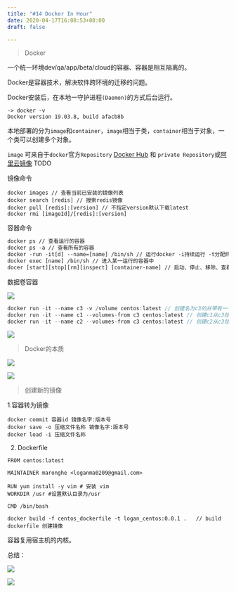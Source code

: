 ```yaml
---
title: "#14 Docker In Hour"
date: 2020-04-17T16:08:53+08:00
draft: false

---
```


> Docker

一个统一环境dev/qa/app/beta/cloud的容器、容器是相互隔离的。

Docker是容器技术，解决软件跨环境的迁移的问题。

Docker安装后，在本地一守护进程`(Daemon)`的方式后台运行。

```
-> docker -v
Docker version 19.03.8, build afacb8b
```

本地部署的分为`image`和`container`，`image`相当于类，`container`相当于对象，一个类可以创建多个对象。

`image` 可来自于`docker`官方`Repository` [Docker Hub](https://hub.docker.com/) 和 `private Repository`或[阿里云镜像]() TODO



镜像命令

```
docker images // 查看当前已安装的镜像列表
docker search [redis] // 搜索redis镜像
docker pull [redis]:[version] // 不指定version默认下载latest
docker rmi [imageId]/[redis]:[version]
```

容器命令

```dockerfile
docker ps // 查看运行的容器
docker ps -a // 查看所有的容器
docker -run -it[d] --name=[name] /bin/sh // 运行docker -i持续运行 -t分配终端（交互式） -d后台运行（守护式） /bin/sh mac default
docker exec [name] /bin/sh // 进入某一运行的容器中
docer [start][stop][rm][inspect] [container-name] // 启动、停止、移除、查看详情
```

数据卷容器

![](https://tva1.sinaimg.cn/large/007S8ZIlly1gduftyrdm5j30r40dijvn.jpg)



```go
docker run -it --name c3 -v /volume centos:latest // 创建名为c3的并带有一个/volume的数据卷容器 centos
docker run -it --name c1 --volumes-from c3 centos:latest // 创建c1从c3挂载
docker run -it --name c2 --volumes-from c3 centos:latest // 创建c2从c3挂载
```



![](https://tva1.sinaimg.cn/large/007S8ZIlly1gdufurololj31ha0s0gtb.jpg)



> Docker的本质

![](https://tva1.sinaimg.cn/large/007S8ZIlly1gdui65r616j31900gmakw.jpg)

![](https://tva1.sinaimg.cn/large/007S8ZIlly1gdui788oajj30pi0mydpt.jpg)

> 创建新的镜像

1.容器转为镜像

```shell
docker commit 容器id 镜像名字:版本号
docker save -o 压缩文件名称 镜像名字:版本号
docker load -i 压缩文件名称
```

2. Dockerfile

```shell
FROM centos:latest

MAINTAINER maronghe <loganma0209@gmail.com>

RUN yum install -y vim # 安装 vim
WORKDIR /usr #设置默认目录为/usr

CMD /bin/bash
```

`````shell
docker build -f centos_dockerfile -t logan_centos:0.0.1 .	// build dockerfile 创建镜像
`````

容器复用宿主机的内核。

总结：

![](https://tva1.sinaimg.cn/large/007S8ZIlly1gdujjnekwvj31la0u0k81.jpg)

![](https://tva1.sinaimg.cn/large/007S8ZIlly1gdujm2ojabj316k0u017l.jpg)